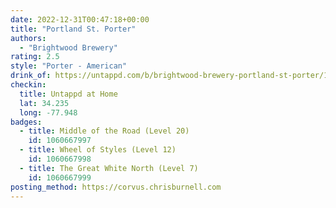 ```yaml
---
date: 2022-12-31T00:47:18+00:00
title: "Portland St. Porter"
authors:
  - "Brightwood Brewery"
rating: 2.5
style: "Porter - American"
drink_of: https://untappd.com/b/brightwood-brewery-portland-st-porter/1901870
checkin:
  title: Untappd at Home
  lat: 34.235
  long: -77.948
badges:
  - title: Middle of the Road (Level 20)
    id: 1060667997
  - title: Wheel of Styles (Level 12)
    id: 1060667998
  - title: The Great White North (Level 7)
    id: 1060667999
posting_method: https://corvus.chrisburnell.com
---
```


